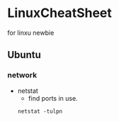 # LinuxCheatSheet
for linxu newbie


## Ubuntu

### network
* netstat
  * find ports in use.
  ```
  netstat -tulpn
  ```

  
